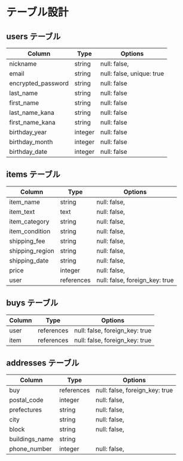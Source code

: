 # テーブル設計

## users テーブル

| Column             | Type    | Options                  |
| ------------------ | ------- | ------------------------ |
| nickname           | string  | null: false,             |
| email              | string  | null: false, unique: true|
| encrypted_password | string  | null: false              |
| last_name          | string  | null: false              |
| first_name         | string  | null: false              |
| last_name_kana     | string  | null: false              |
| first_name_kana    | string  | null: false              |
| birthday_year      | integer | null: false              |
| birthday_month     | integer | null: false              |
| birthday_date      | integer | null: false              |

## items テーブル

| Column          | Type       | Options                        |
| --------------- | ---------- | ------------------------------ |
| item_name       | string     | null: false,                   |
| item_text       | text       | null: false,                   |
| item_category   | string     | null: false,                   |
| item_condition  | string     | null: false,                   |
| shipping_fee    | string     | null: false,                   |
| shipping_region | string     | null: false,                   |
| shipping_date   | string     | null: false,                   |
| price           | integer    | null: false,                   |
| user            | references | null: false, foreign_key: true |

## buys テーブル

| Column     | Type       | Options                        |
| ---------- | ---------- | ------------------------------ |
| user       | references | null: false, foreign_key: true |
| item       | references | null: false, foreign_key: true |


## addresses テーブル

| Column         | Type       | Options                        |
| -------------- | ---------- | ------------------------------ |
| buy            | references | null: false, foreign_key: true |
| postal_code    | integer    | null: false,                   |
| prefectures    | string     | null: false,                   |
| city           | string     | null: false,                   |
| block          | string     | null: false,                   |
| buildings_name | string     |                                |
| phone_number   | integer    | null: false,                   |
